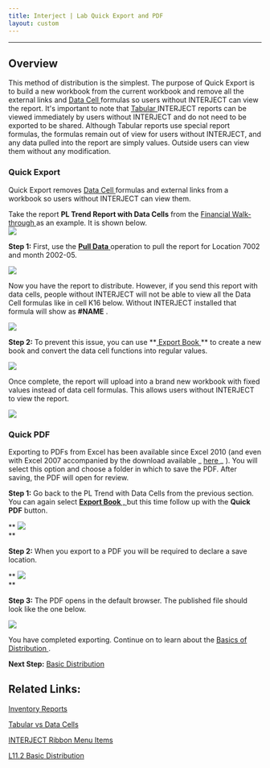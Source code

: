 ```yaml
---
title: Interject | Lab Quick Export and PDF
layout: custom
---
```

* * *

##  **Overview**

This method of distribution is the simplest. The purpose of Quick Export is to build a new workbook from the current workbook and remove all the external links and [ Data Cell ](/KB/HowItWorks/ListsVsCells.html) formulas so users without INTERJECT can view the report. It's important to note that [ Tabular ](/KB/HowItWorks/ListsVsCells.html) INTERJECT reports can be viewed immediately by users without INTERJECT and do not need to be exported to be shared. Although Tabular reports use special report formulas, the formulas remain out of view for users without INTERJECT, and any data pulled into the report are simply values. Outside users can view them without any modification. 

###  Quick Export 

Quick Export removes [ Data Cell ](/KB/HowItWorks/ListsVsCells.html) formulas and external links from a workbook so users without INTERJECT can view them. 

Take the report **PL Trend Report with Data Cells** from the [ Financial Walk-through ](/KB/HowToUse/Walkthroughs/Financial.html) as an example. It is shown below.   
![](https://interject.atlassian.net/wiki/download/attachments/128718475/image2017-7-12_15-6-33.png?version=1&modificationDate=1499897192843&cacheVersion=1&api=v2)

  


**Step 1:** First, use the [ **Pull Data** ](/KB/InterjectRibbon.html#InterjectRibbonMenuItems-PullData) operation to pull the report for Location 7002 and month 2002-05. 

![](https://interject.atlassian.net/wiki/download/attachments/128718475/image2017-7-20_16-1-54.png?version=1&modificationDate=1500591716268&cacheVersion=1&api=v2)

  


Now you have the report to distribute. However, if you send this report with data cells, people without INTERJECT will not be able to view all the Data Cell formulas like in cell K16 below. Without INTERJECT installed that formula will show as **#NAME** . 

![](https://interject.atlassian.net/wiki/download/attachments/128718475/image2017-7-12_16-9-36.png?version=1&modificationDate=1499900976073&cacheVersion=1&api=v2)

  


**Step 2:** To prevent this issue, you can use **[ Export Book ](/KB/InterjectRibbon.html#InterjectRibbonMenuItems-ExportBook) ** to create a new book and convert the data cell functions into regular values. 

![](https://interject.atlassian.net/wiki/download/attachments/128718475/image2017-7-20_16-9-19.png?version=1&modificationDate=1500592160481&cacheVersion=1&api=v2)

  


Once complete, the report will upload into a brand new workbook with fixed values instead of data cell formulas. This allows users without INTERJECT to view the report. 

![](https://interject.atlassian.net/wiki/download/attachments/128718475/image2017-7-12_16-29-12.png?version=1&modificationDate=1499902151611&cacheVersion=1&api=v2)

  


###  Quick PDF 

Exporting to PDFs from Excel has been available since Excel 2010 (and even with Excel 2007 accompanied by the download available  _ [ here ](http://www.microsoft.com/downloads/details.aspx?familyid=4d951911-3e7e-4ae6-b059-a2e79ed87041) _ ). You will select this option and choose a folder in which to save the PDF. After saving, the PDF will open for review. 

**Step 1:** Go back to the PL Trend with Data Cells from the previous section. You can again select [ **Export Book** , ](/KB/InterjectRibbon.html#InterjectRibbonMenuItems-ExportBook) but this time follow up with the **Quick PDF** button. 

** ![](https://interject.atlassian.net/wiki/download/attachments/128718475/image2017-8-9_9-27-41.png?version=1&modificationDate=1502296062664&cacheVersion=1&api=v2)   
**

  


**Step 2:** When you export to a PDF you will be required to declare a save location. 

** ![](https://interject.atlassian.net/wiki/download/attachments/128718475/image2017-7-12_16-33-30.png?version=1&modificationDate=1499902409967&cacheVersion=1&api=v2)   
**

  


**Step 3:** The PDF opens in the default browser. The published file should look like the one below. 

![](https://interject.atlassian.net/wiki/download/attachments/128718475/image2017-7-12_16-34-24.png?version=1&modificationDate=1499902463901&cacheVersion=1&api=v2)

  


You have completed exporting. Continue on to learn about the [ Basics of Distribution ](/KB/HowToCreate/ExportReport/Distributing.html) . 

  


**Next Step:** [ Basic Distribution ](/KB/HowToCreate/ExportReport/Distributing.html)

  


##  Related Links: 

[ Inventory Reports ](/KB/HowToUse/Walkthroughs/Inventory.html)

[ Tabular vs Data Cells ](/KB/HowItWorks/ListsVsCells.html)

[ INTERJECT Ribbon Menu Items ](/KB/InterjectRibbon.html)

[ L11.2 Basic Distribution ](/KB/HowToCreate/ExportReport/Distributing.html)
